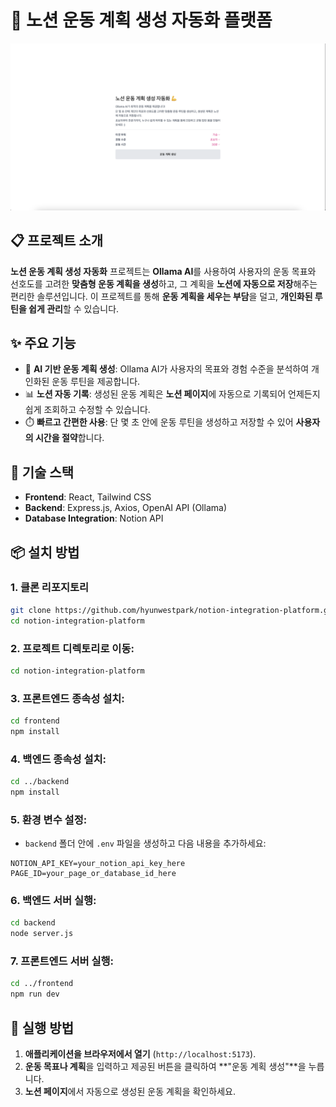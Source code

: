 # 💪 노션 운동 계획 생성 자동화 플랫폼

![입력 폼 스크린샷](screenshots/platform_image.png)

## 📋 프로젝트 소개

**노션 운동 계획 생성 자동화** 프로젝트는 **Ollama AI**를 사용하여 사용자의 운동 목표와 선호도를 고려한 **맞춤형 운동 계획을 생성**하고, 그 계획을 **노션에 자동으로 저장**해주는 편리한 솔루션입니다. 이 프로젝트를 통해 **운동 계획을 세우는 부담**을 덜고, **개인화된 루틴을 쉽게 관리**할 수 있습니다.

## ✨ 주요 기능

- 🤖 **AI 기반 운동 계획 생성**: Ollama AI가 사용자의 목표와 경험 수준을 분석하여 개인화된 운동 루틴을 제공합니다.
- 📊 **노션 자동 기록**: 생성된 운동 계획은 **노션 페이지**에 자동으로 기록되어 언제든지 쉽게 조회하고 수정할 수 있습니다.
- ⏱️ **빠르고 간편한 사용**: 단 몇 초 안에 운동 루틴을 생성하고 저장할 수 있어 **사용자의 시간을 절약**합니다.

## 🚀 기술 스택

- **Frontend**: React, Tailwind CSS
- **Backend**: Express.js, Axios, OpenAI API (Ollama)
- **Database Integration**: Notion API

## 📦 설치 방법

### 1. 클론 리포지토리

```bash
git clone https://github.com/hyunwestpark/notion-integration-platform.git
cd notion-integration-platform
```

### 2. 프로젝트 디렉토리로 이동:

```bash
cd notion-integration-platform
```

### 3. 프론트엔드 종속성 설치:

```bash
cd frontend
npm install
```

### 4. 백엔드 종속성 설치:

```bash
cd ../backend
npm install
```

### 5. 환경 변수 설정:

- `backend` 폴더 안에 `.env` 파일을 생성하고 다음 내용을 추가하세요:

```
NOTION_API_KEY=your_notion_api_key_here
PAGE_ID=your_page_or_database_id_here
```

### 6. 백엔드 서버 실행:

```bash
cd backend
node server.js
```

### 7. 프론트엔드 서버 실행:

```bash
cd ../frontend
npm run dev
```

## 🏃 실행 방법

1. **애플리케이션을 브라우저에서 열기** (`http://localhost:5173`).
2. **운동 목표나 계획**을 입력하고 제공된 버튼을 클릭하여 **"운동 계획 생성"**을 누릅니다.
3. **노션 페이지**에서 자동으로 생성된 운동 계획을 확인하세요.
